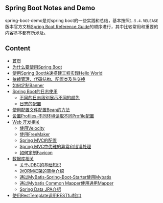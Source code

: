 ## Spring Boot Notes and Demo

spring-boot-demo是对spring boot的一些实践和总结，基本按照`1.5.4.RELEASE`版本官方文档[Spring Boot Reference Guide](https://docs.spring.io/spring-boot/docs/1.5.4.RELEASE/reference/htmlsingle/#getting-started)的顺序进行，其中比较常用和重要的内容基本都有所涉及。

## Content

- [首页](https://github.com/jiwenxing/spring-boot-demo/wiki)
- [为什么要使用Spring Boot](https://github.com/jiwenxing/spring-boot-demo/wiki/Why-Spring-Boot)
- [使用Spring Boot快速搭建工程实现Hello World](https://github.com/jiwenxing/spring-boot-demo/wiki/Getting-Started)
- [依赖管理、代码结构、配置类及热交换](https://github.com/jiwenxing/spring-boot-demo/wiki/Using-Spring-Boot)
- [如何定制Banner](https://github.com/jiwenxing/spring-boot-demo/wiki/Customizing-the-Banner)
- [Spring Boot的日志使用]()
  - [不同的日志级别展示不同的颜色](https://github.com/jiwenxing/spring-boot-demo/wiki/Add-color-to-eclipse-console-output-by-log-level)
  - [日志的配置](https://github.com/jiwenxing/spring-boot-demo/wiki/Spring-Boot-Log-Configuration)
- [使用配置文件配置Bean的方法](https://github.com/jiwenxing/spring-boot-demo/wiki/Bean-Configuration-by-Properties-Files)
- [设置Profiles-不同环境读取不同Profile配置](https://github.com/jiwenxing/spring-boot-demo/wiki/Different-Environment-Different-Profile)
- [Web 开发相关]()
  - [使用Velocity](https://github.com/jiwenxing/spring-boot-demo/wiki/Using-Velocity-as-Template-Engine)
  - [使用FreeMaker](https://github.com/jiwenxing/spring-boot-demo/wiki/Using-FreeMaker-as-Template-Engine)
  - [Spring MVC的配置](https://github.com/jiwenxing/spring-boot-demo/wiki/WebMvcConfig)
  - [Spring MVC中优雅的异常和错误处理](https://github.com/jiwenxing/spring-boot-demo/wiki/Error-Handling)
  - [如何定制Favicon](https://github.com/jiwenxing/spring-boot-demo/wiki/Custom-Favicon)
- [数据库相关](https://github.com/jiwenxing/spring-boot-demo/wiki/Using-Database)
  - [关于JDBC的基础知识](https://github.com/jiwenxing/spring-boot-demo/wiki/About-JDBC)
  - [对ORM框架的简单介绍](https://github.com/jiwenxing/spring-boot-demo/wiki/Talking-About-ORM)
  - [通过MyBatis-Spring-Boot-Starter使用Mybatis](https://github.com/jiwenxing/spring-boot-demo/wiki/Mybatis-Springboot-Starter)
  - [通过Mybatis Common Mapper使用通用Mapper](https://github.com/jiwenxing/spring-boot-demo/wiki/Mybatis-Common-Mapper)
  - [Spring Data JPA介绍](https://github.com/jiwenxing/spring-boot-demo/wiki/Spring-Data-JPA)
- [使用RestTemplate调用RESTful接口](https://github.com/jiwenxing/spring-boot-demo/wiki/Using-RestTemplate)
